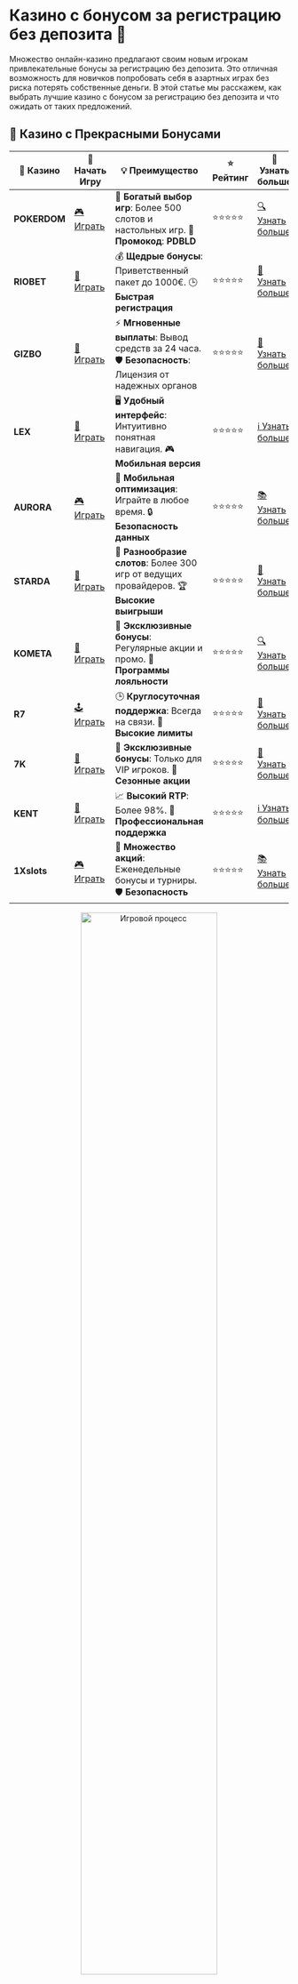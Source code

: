 # Казино с бонусом за регистрацию без депозита 🎁

Множество онлайн-казино предлагают своим новым игрокам привлекательные бонусы за регистрацию без депозита. Это отличная возможность для новичков попробовать себя в азартных играх без риска потерять собственные деньги. В этой статье мы расскажем, как выбрать лучшие казино с бонусом за регистрацию без депозита и что ожидать от таких предложений.

## 🌟 Казино с Прекрасными Бонусами

| 🎲 **Казино** | 🔗 **Начать Игру** | 💡 **Преимущество** | ⭐ **Рейтинг** | 🔗 **Узнать больше** |
|--------------|---------------------|---------------------|----------------|----------------------|
| **POKERDOM**  | [🎮 Играть](https://brandplay.link/4k77v2yx) | 🎉 **Богатый выбор игр**: Более 500 слотов и настольных игр. 🎁 **Промокод**: **PDBLD** | ⭐⭐⭐⭐⭐ | [🔍 Узнать больше](https://brandplay.link/4k77v2yx) |
| **RIOBET**    | [🎰 Играть](https://brandplay.link/7xBLTPyj) | 💰 **Щедрые бонусы**: Приветственный пакет до 1000€. 🕒 **Быстрая регистрация** | ⭐⭐⭐⭐⭐ | [📖 Узнать больше](https://brandplay.link/7xBLTPyj) |
| **GIZBO**     | [🎲 Играть](https://brandplay.link/bprXw4YV) | ⚡ **Мгновенные выплаты**: Вывод средств за 24 часа. 🛡️ **Безопасность**: Лицензия от надежных органов | ⭐⭐⭐⭐⭐ | [📝 Узнать больше](https://brandplay.link/bprXw4YV) |
| **LEX**       | [🤑 Играть](https://brandplay.link/zW4hdDFV) | 🖥️ **Удобный интерфейс**: Интуитивно понятная навигация. 🎮 **Мобильная версия** | ⭐⭐⭐⭐⭐ | [ℹ️ Узнать больше](https://brandplay.link/zW4hdDFV) |
| **AURORA**    | [🎮 Играть](https://10trafic-stat2.com/click/668546556bcc6313411604bd/6766/13032/subaccount) | 📱 **Мобильная оптимизация**: Играйте в любое время. 🔒 **Безопасность данных** | ⭐⭐⭐⭐⭐ | [📚 Узнать больше](https://10trafic-stat2.com/click/668546556bcc6313411604bd/6766/13032/subaccount) |
| **STARDА**    | [🎯 Играть](https://brandplay.link/fB7xwRFL) | 🎰 **Разнообразие слотов**: Более 300 игр от ведущих провайдеров. 🏆 **Высокие выигрыши** | ⭐⭐⭐⭐⭐ | [🔎 Узнать больше](https://brandplay.link/fB7xwRFL) |
| **KOMETA**    | [🎰 Играть](https://brandplay.link/8ZymQJV8) | 🎁 **Эксклюзивные бонусы**: Регулярные акции и промо. 🔄 **Программы лояльности** | ⭐⭐⭐⭐⭐ | [🔍 Узнать больше](https://brandplay.link/8ZymQJV8) |
| **R7**        | [🕹️ Играть](https://brandplay.link/bMd3Yjsw) | 🕒 **Круглосуточная поддержка**: Всегда на связи. 💸 **Высокие лимиты** | ⭐⭐⭐⭐⭐ | [📖 Узнать больше](https://brandplay.link/bMd3Yjsw) |
| **7K**        | [🎲 Играть](https://brandplay.link/BvQyFShp) | 🌟 **Эксклюзивные бонусы**: Только для VIP игроков. 🎉 **Сезонные акции** | ⭐⭐⭐⭐⭐ | [📝 Узнать больше](https://brandplay.link/BvQyFShp) |
| **KENT**      | [🤑 Играть](https://brandplay.link/Fv2WP3js) | 📈 **Высокий RTP**: Более 98%. 💼 **Профессиональная поддержка** | ⭐⭐⭐⭐⭐ | [ℹ️ Узнать больше](https://brandplay.link/Fv2WP3js) |
| **1Xslots**   | [🎮 Играть](https://brandplay.link/hSB1khtr) | 🎉 **Множество акций**: Еженедельные бонусы и турниры. 🛡️ **Безопасность** | ⭐⭐⭐⭐⭐ | [📚 Узнать больше](https://brandplay.link/hSB1khtr) |

<div align="center"> <img src="https://i.pinimg.com/originals/1d/b3/25/1db325483acbe642c6d4e6fdd73a4988.gif" alt="Игровой процесс" width="70%"> </div>
---

## 🚀 Быстрые Выигрыши и Поддержка

| 🎲 **Казино** | 🔗 **Начать Игру** | 💡 **Преимущество** | ⭐ **Рейтинг** | 🔗 **Узнать больше** |
|--------------|---------------------|---------------------|----------------|----------------------|
| **GAMA**      | [🎯 Играть](https://brandplay.link/j6NMKsDz) | 🔍 **Интуитивный интерфейс**: Легкость использования. 🏅 **Престижные турниры** | ⭐⭐⭐⭐☆ | [🔎 Узнать больше](https://brandplay.link/j6NMKsDz) |
| **ONION**     | [🎰 Играть](https://brandplay.link/zBGRVpQ9) | 🤑 **Низкие ставки**: Идеально для начинающих. 🔄 **Быстрые выводы** | ⭐⭐⭐⭐☆ | [🔍 Узнать больше](https://brandplay.link/zBGRVpQ9) |
| **ЧЕМПИОН**   | [🕹️ Играть](https://temon-gter.cfd/go/lRq?p80412p304504pcc44t17455) | 🏅 **Лояльная программа**: Награды за активность. 🎁 **Ежемесячные бонусы** | ⭐⭐⭐⭐☆ | [📖 Узнать больше](https://temon-gter.cfd/go/lRq?p80412p304504pcc44t17455) |
| **VAVADA**    | [🎲 Играть](https://vavadapartner.pro/?promo=ea5c9275-6854-4505-94fc-95ab18221945-linkb2) | 🚀 **Быстрая регистрация**: Начните играть мгновенно. 🔐 **Безопасные транзакции** | ⭐⭐⭐⭐☆ | [📝 Узнать больше](https://vavadapartner.pro/?promo=ea5c9275-6854-4505-94fc-95ab18221945-linkb2) |
| **FRIENDS**   | [🤑 Играть](https://gofriends.mba/linkb2) | 🤝 **Социальные игры**: Играйте с друзьями. 🌐 **Мультиплатформенность** | ⭐⭐⭐⭐☆ | [ℹ️ Узнать больше](https://gofriends.mba/linkb2) |
| **1WIN**      | [🎮 Играть](https://brandplay.link/smXVpBbG) | 🏆 **Спортивные ставки**: Широкий выбор видов спорта. 💵 **Высокие коэффициенты** | ⭐⭐⭐⭐☆ | [📚 Узнать больше](https://brandplay.link/smXVpBbG) |
| **DRIP**      | [🎯 Играть](https://drp-ircp01.com/c07e6a3db) | 🌐 **Инновационные игры**: Новейшие игровые технологии. 🛡️ **Высокая безопасность** | ⭐⭐⭐⭐☆ | [🔎 Узнать больше](https://drp-ircp01.com/c07e6a3db) |
| **JOYCASINO** | [🎰 Играть](https://rpc30.call2me.pro/?/ru/registration?apkpop=0&partner=p24970p3291217pc98f) | 🎁 **Приятные бонусы**: Ежедневные акции и подарки. 🕹️ **Разнообразие игр** | ⭐⭐⭐⭐☆ | [🔍 Узнать больше](https://rpc30.call2me.pro/?/ru/registration?apkpop=0&partner=p24970p3291217pc98f) |
| **PLAYFORTUNA** | [🎮 Играть](https://fortunapromo.net/alt/playfortuna/registration?0dc4a9362a71feb7e3f165fb8e766f70) | 🎉 **Регулярные акции**: Бонусы, фриспины и многое другое. 🏅 **Турниры** | ⭐⭐⭐⭐☆ | [📚 Узнать больше](https://fortunapromo.net/alt/playfortuna/registration?0dc4a9362a71feb7e3f165fb8e766f70) |
| **SYKAA**     | [🤑 Играть](https://s-two-way.com/?source=linkb2&pid=30697) | 💸 **Доступные ставки**: Идеально для новичков. 🎁 **Щедрые бонусы** | ⭐⭐⭐⭐☆ | [🔍 Узнать больше](https://s-two-way.com/?source=linkb2&pid=30697) |

<div align="center"> <img src="https://i.pinimg.com/originals/1d/b3/25/1db325483acbe642c6d4e6fdd73a4988.gif" alt="Игровой процесс" width="70%"> </div>

![Бонусы за регистрацию без депозита](https://i.pinimg.com/originals/a9/29/6e/a9296ea1cf6a7c20a985e593451f0323.png)

## Зачем выбирать казино с бонусом за регистрацию без депозита? 🏅

1. **Без финансовых рисков** 💸  
   Самое главное преимущество бонуса за регистрацию без депозита — это возможность играть без необходимости вносить собственные деньги. Вы получаете бонус от казино и можете попробовать свои силы в играх без каких-либо финансовых обязательств.

2. **Тренировка и освоение казино** 🎮  
   Для новичков такие бонусы являются отличным способом ознакомиться с игрой, тестировать стратегии и изучать все особенности казино.

3. **Потенциальные выигрыши без вложений** 🏆  
   Даже без депозита вы можете выиграть реальные деньги. Конечно, для этого нужно будет выполнить условия для вывода средств, но шанс на выигрыш остается.

4. **Изучение бонусных предложений** 📊  
   Бонусы без депозита дают вам шанс ознакомиться с бонусными программами казино и понять, какие из них лучше всего подходят для вас.

## Как получить бонус за регистрацию без депозита? 🎁

1. **Регистрация** 📝  
   Чтобы получить бонус, вам нужно зарегистрироваться в выбранном казино. Это обычно занимает несколько минут, и после этого вы получаете бонус на свой счет.

2. **Активировать бонус** 🔓  
   Некоторые казино требуют ввод промокода или выполнения других условий для активации бонуса. Убедитесь, что вы следуете инструкциям на сайте.

3. **Проверка условий бонуса** 📜  
   Перед тем как начать играть, внимательно ознакомьтесь с условиями использования бонуса. Обычно это включает требования по отыгрышу и ограничения на ставки.

## Популярные казино с бонусом за регистрацию без депозита 🎰

1. **Pokerdom** 🃏  
   Казино Pokerdom предлагает бонусы за регистрацию без депозита, которые идеально подходят для начинающих игроков. Эти бонусы можно использовать в различных играх, включая слоты и настольные игры.

2. **Riobet** 💰  
   В Riobet также можно получить бонусы без депозита, которые дают возможность испытать популярные игры и протестировать свои стратегии без риска потери средств.

3. **Gizbo** 🏅  
   Gizbo предлагает новым игрокам бонусы за регистрацию, которые можно использовать для игры в слоты и другие казино-игры. Здесь вы найдете множество игр с высоким RTP и отличными шансами на выигрыш.

4. **LEX** 🎲  
   LEX предлагает щедрые бонусы за регистрацию без депозита. Игроки могут испытать удачу в любимых слотах и настольных играх, не рискуя своими средствами.

5. **Kometa** 🌠  
   Казино Kometa предлагает бонусы для новых игроков, которые могут использоваться для бесплатных вращений или ставок на различные игры. Это отличная возможность начать играть без финансовых вложений.

## Как выбрать казино с бонусом за регистрацию без депозита? 🧐

1. **Проверяйте условия отыгрыша** 🔄  
   Многие бонусы без депозита требуют выполнения условий отыгрыша, прежде чем вы сможете вывести выигранные средства. Убедитесь, что условия отыгрыша вас устраивают.

2. **Выбирайте проверенные казино** ✅  
   Важно выбирать только лицензированные и надежные онлайн-казино, чтобы ваши данные и деньги были в безопасности. Проверяйте отзывы и рейтинги казино.

3. **Рассматривайте разнообразие игр** 🎮  
   Обратите внимание на ассортимент игр в казино. Лучше выбирать такие платформы, которые предлагают разнообразные слоты и настольные игры, чтобы вам не пришлось скучать.

4. **Изучите другие бонусы** 💎  
   Казино часто предлагают дополнительные бонусы, такие как фриспины или бонусы на депозит. Изучите все доступные предложения, чтобы выбрать наиболее выгодные.

## Преимущества казино с бонусом за регистрацию без депозита 🎉

- **Отсутствие финансовых рисков** 💵  
   Вы играете на бонусные средства, не рискуя своими деньгами.

- **Возможность протестировать казино** 🏅  
   Вы можете оценить качество игры, интерфейс и бонусные условия без обязательств.

- **Шанс на выигрыш реальных денег** 💰  
   Хотя и есть условия по отыгрышу, бонус может принести реальные выигрыши, которые можно вывести.

- **Опыт без затрат** 🎮  
   Даже если вы не выигрываете, вы получаете ценный опыт и развлекаетесь без затрат.

### Заключение 🎉

Казино с бонусом за регистрацию без депозита — это отличная возможность для новичков попробовать азартные игры без финансовых рисков. Выбирайте лучшие платформы, читайте отзывы, и наслаждайтесь игрой без вложений. Возможно, именно вам удастся выиграть реальные деньги, не сделав ни одного депозита! 🍀

